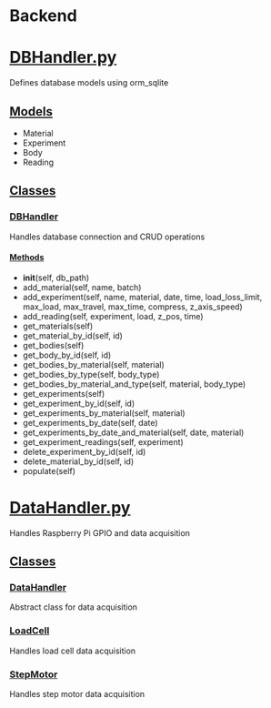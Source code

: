 <!--
 Copyright (C) 2023 Hefestus
 
 This file is part of Bolinho.
 
 Bolinho is free software: you can redistribute it and/or modify
 it under the terms of the GNU General Public License as published by
 the Free Software Foundation, either version 3 of the License, or
 (at your option) any later version.
 
 Bolinho is distributed in the hope that it will be useful,
 but WITHOUT ANY WARRANTY; without even the implied warranty of
 MERCHANTABILITY or FITNESS FOR A PARTICULAR PURPOSE.  See the
 GNU General Public License for more details.
 
 You should have received a copy of the GNU General Public License
 along with Bolinho.  If not, see <http://www.gnu.org/licenses/>.
-->

# Backend

# [DBHandler.py](https://github.com/HefestusTec/bolinho/blob/main/src/DBHandler.py)
Defines database models using orm_sqlite

## [Models](DBHandler.md#models)
- Material
- Experiment
- Body
- Reading

## [Classes](DBHandler.md#classes)
### [DBHandler](DBHandler.md#dbhandler)
Handles database connection and CRUD operations

#### [Methods](DBHandler.md#methods)
- __init__(self, db_path)
- add_material(self, name, batch)
- add_experiment(self, name, material, date, time, load_loss_limit, max_load, max_travel, max_time, compress, z_axis_speed)
- add_reading(self, experiment, load, z_pos, time)
- get_materials(self)
- get_material_by_id(self, id)
- get_bodies(self)
- get_body_by_id(self, id)
- get_bodies_by_material(self, material)
- get_bodies_by_type(self, body_type)
- get_bodies_by_material_and_type(self, material, body_type)
- get_experiments(self)
- get_experiment_by_id(self, id)
- get_experiments_by_material(self, material)
- get_experiments_by_date(self, date)
- get_experiments_by_date_and_material(self, date, material)
- get_experiment_readings(self, experiment)
- delete_experiment_by_id(self, id)
- delete_material_by_id(self, id)
- populate(self)

# [DataHandler.py](https://github.com/HefestusTec/bolinho/blob/main/src/DataHandler.py)
Handles Raspberry Pi GPIO and data acquisition

## [Classes](DataHandler.md#classes)
###  [DataHandler](DataHandler.md#datahandler)
Abstract class for data acquisition

### [LoadCell](DataHandler.md#loadcell)
Handles load cell data acquisition

### [StepMotor](DataHandler.md#stepmotor)
Handles step motor data acquisition
